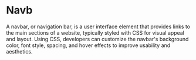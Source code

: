 # Navb
A navbar, or navigation bar, is a user interface element that provides links to the main sections of a website, typically styled with CSS for visual appeal and layout. Using CSS, developers can customize the navbar's background color, font style, spacing, and hover effects to improve usability and aesthetics.
